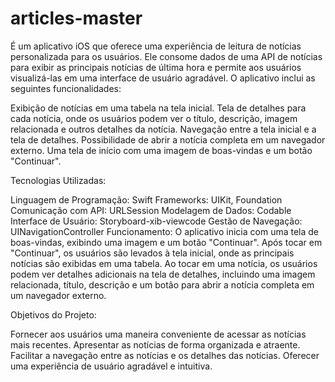 # articles-master

É um aplicativo iOS que oferece uma experiência de leitura de notícias personalizada para os usuários. Ele consome dados de uma API de notícias para exibir as principais notícias de última hora e permite aos usuários visualizá-las em uma interface de usuário agradável. O aplicativo inclui as seguintes funcionalidades:

Exibição de notícias em uma tabela na tela inicial.
Tela de detalhes para cada notícia, onde os usuários podem ver o título, descrição, imagem relacionada e outros detalhes da notícia.
Navegação entre a tela inicial e a tela de detalhes.
Possibilidade de abrir a notícia completa em um navegador externo.
Uma tela de início com uma imagem de boas-vindas e um botão "Continuar".

Tecnologias Utilizadas:

Linguagem de Programação: Swift
Frameworks: UIKit, Foundation
Comunicação com API: URLSession
Modelagem de Dados: Codable
Interface de Usuário: Storyboard-xib-viewcode
Gestão de Navegação: UINavigationController
Funcionamento:
O aplicativo inicia com uma tela de boas-vindas, exibindo uma imagem e um botão "Continuar". Após tocar em "Continuar", os usuários são levados à tela inicial, onde as principais notícias são exibidas em uma tabela. Ao tocar em uma notícia, os usuários podem ver detalhes adicionais na tela de detalhes, incluindo uma imagem relacionada, título, descrição e um botão para abrir a notícia completa em um navegador externo.

Objetivos do Projeto:

Fornecer aos usuários uma maneira conveniente de acessar as notícias mais recentes.
Apresentar as notícias de forma organizada e atraente.
Facilitar a navegação entre as notícias e os detalhes das notícias.
Oferecer uma experiência de usuário agradável e intuitiva.
